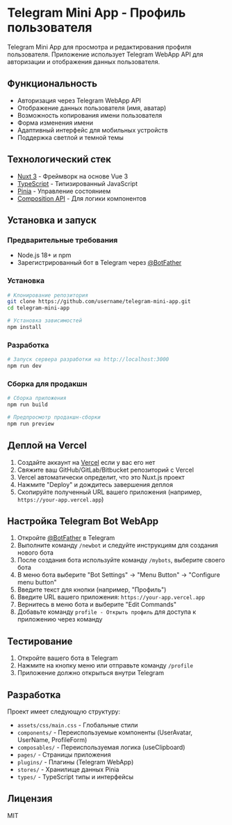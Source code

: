 # Telegram Mini App - Профиль пользователя

Telegram Mini App для просмотра и редактирования профиля пользователя. Приложение использует Telegram WebApp API для авторизации и отображения данных пользователя.

## Функциональность

- Авторизация через Telegram WebApp API
- Отображение данных пользователя (имя, аватар)
- Возможность копирования имени пользователя
- Форма изменения имени
- Адаптивный интерфейс для мобильных устройств
- Поддержка светлой и темной темы

## Технологический стек

- [Nuxt 3](https://nuxt.com/) - Фреймворк на основе Vue 3
- [TypeScript](https://www.typescriptlang.org/) - Типизированный JavaScript
- [Pinia](https://pinia.vuejs.org/) - Управление состоянием
- [Composition API](https://vuejs.org/guide/extras/composition-api-faq.html) - Для логики компонентов

## Установка и запуск

### Предварительные требования

- Node.js 18+ и npm
- Зарегистрированный бот в Telegram через [@BotFather](https://t.me/BotFather)

### Установка

```bash
# Клонирование репозитория
git clone https://github.com/username/telegram-mini-app.git
cd telegram-mini-app

# Установка зависимостей
npm install
```

### Разработка

```bash
# Запуск сервера разработки на http://localhost:3000
npm run dev
```

### Сборка для продакшн

```bash
# Сборка приложения
npm run build

# Предпросмотр продакшн-сборки
npm run preview
```

## Деплой на Vercel

1. Создайте аккаунт на [Vercel](https://vercel.com/) если у вас его нет
2. Свяжите ваш GitHub/GitLab/Bitbucket репозиторий с Vercel
3. Vercel автоматически определит, что это Nuxt.js проект
4. Нажмите "Deploy" и дождитесь завершения деплоя
5. Скопируйте полученный URL вашего приложения (например, `https://your-app.vercel.app`)

## Настройка Telegram Bot WebApp

1. Откройте [@BotFather](https://t.me/BotFather) в Telegram
2. Выполните команду `/newbot` и следуйте инструкциям для создания нового бота
3. После создания бота используйте команду `/mybots`, выберите своего бота
4. В меню бота выберите "Bot Settings" → "Menu Button" → "Configure menu button"
5. Введите текст для кнопки (например, "Профиль")
6. Введите URL вашего приложения: `https://your-app.vercel.app`
7. Вернитесь в меню бота и выберите "Edit Commands"
8. Добавьте команду `profile - Открыть профиль` для доступа к приложению через команду

## Тестирование

1. Откройте вашего бота в Telegram
2. Нажмите на кнопку меню или отправьте команду `/profile`
3. Приложение должно открыться внутри Telegram

## Разработка

Проект имеет следующую структуру:

- `assets/css/main.css` - Глобальные стили
- `components/` - Переиспользуемые компоненты (UserAvatar, UserName, ProfileForm)
- `composables/` - Переиспользуемая логика (useClipboard)
- `pages/` - Страницы приложения
- `plugins/` - Плагины (Telegram WebApp)
- `stores/` - Хранилище данных Pinia
- `types/` - TypeScript типы и интерфейсы

## Лицензия

MIT
